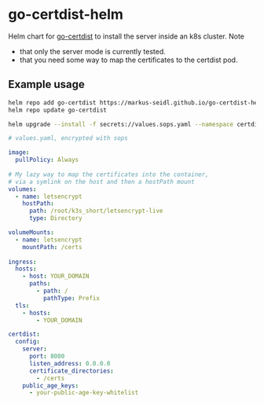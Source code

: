 # go-certdist-helm

Helm chart for [go-certdist](https://github.com/markus-seidl/go-certdist/) to install the server inside an k8s cluster. Note

* that only the server mode is currently tested.
* that you need some way to map the certificates to the certdist pod.

## Example usage

```bash
helm repo add go-certdist https://markus-seidl.github.io/go-certdist-helm/
helm repo update go-certdist

helm upgrade --install -f secrets://values.sops.yaml --namespace certdist certdist go-certdist/go-certdist $*
```

```yaml
# values.yaml, encrypted with sops

image:
  pullPolicy: Always
  
# My lazy way to map the certificates into the container,
# via a symlink on the host and then a hostPath mount
volumes:
  - name: letsencrypt
    hostPath:
      path: /root/k3s_short/letsencrypt-live
      type: Directory

volumeMounts:
  - name: letsencrypt
    mountPath: /certs
    
ingress:
  hosts:
    - host: YOUR_DOMAIN
      paths:
        - path: /
          pathType: Prefix
  tls:
    - hosts:
        - YOUR_DOMAIN

certdist:
  config:
    server:
      port: 8080
      listen_address: 0.0.0.0
      certificate_directories:
        - /certs
    public_age_keys:
      - your-public-age-key-whitelist
```

